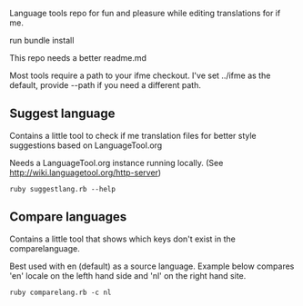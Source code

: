 Language tools repo for fun and pleasure while editing translations for if me.

run bundle install

This repo needs a better readme.md

Most tools require a path to your ifme checkout. I've set ../ifme as the default, provide --path if you need a different path.

## Suggest language
Contains a little tool to check if me translation files for better style suggestions based on LanguageTool.org

Needs a LanguageTool.org instance running locally. (See http://wiki.languagetool.org/http-server)

```
ruby suggestlang.rb --help
```

## Compare languages
Contains a little tool that shows which keys don't exist in the comparelanguage.

Best used with en (default) as a source language. Example below compares 'en' locale on the lefth hand side and 'nl' on the right hand site.

```
ruby comparelang.rb -c nl
```